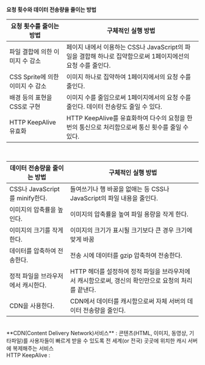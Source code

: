 **요청 횟수와 데이터 전송량을 줄이는 방법**

| 요청 횟수를 줄이는 방법 | 구체적인 실행 방법 |
| -- | -- |
| 파일 결합에 의한 이미지 수 감소 | 페이지 내에서 이용하는 CSS나 JavaScript의 파일을 결합해 하나로 집약함으로써 1페이지에선의 요청 수를 줄인다. |
| CSS Sprite에 의한 이미지 수 감소 | 이미지 하나로 집약하여 1페이지에서의 요청 수를 줄인다. |
| 배경 등의 표현을 CSS로 구현 | 이미지 수를 줄임으로써 1페이지에서의 요청 수를 줄인다. 데이터 전송량도 줄일 수 있다. |
| HTTP KeepAlive 유효화 | HTTP KeepAlive를 유효화하여 다수의 요청을 한번의 통신으로 처리함으로써 통신 횟수를 줄일 수 있다. |

</br>

| 데이터 전송량을 줄이는 방법 | 구체적인 실행 방법 |
| -- | -- |
| CSS나 JavaScript를 minify한다. | 들여쓰기나 행 바꿈을 없애는 등 CSS나 JavaScript의 파일 내용을 줄인다. |
| 이미지의 압축률을 높인다. | 이미지의 압축률을 높여 파일 용량을 작게 한다. |
| 이미지의 크기를 작게 한다. | 이미지의 크기가 표시될 크기보다 큰 경우 크기에 맞게 바꿈 |
| 데이터를 압축하여 전송한다. | 전송 시에 데이터를 gzip 압축하여 전송한다. |
| 정적 파일을 브라우저에서 캐시한다. | HTTP 헤더를 설정하여 정적 파일을 브라우저에서 캐시함으로써, 갱신의 확인만으로 요청의 처리를 끝낸다. |
| CDN을 사용한다. | CDN에서 데이터를 캐시함으로써 자체 서버의 데이터 전송량을 줄인다. |

</br>
**CDN(Content Delivery Network)서비스** : 콘텐츠(HTML, 이미지, 동영상, 기타파일)를 사용자들이 빠르게 받을 수 있도록 전 세계(or 전국) 곳곳에 위치한 캐시 서버에 복제해주는 서비스</br>
HTTP KeepAlive : </br>
